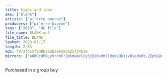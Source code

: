 ```yaml
---
title: highs and lows
aka: ["blank"]
artists: ["pi'erre bourne"]
producers: ["pi'erre bourne"]
tags: ["2018", "OG file"]
file_name: BLANK.mp3
file_title: BLANK
leaked: 2023-01-17
length: 2:33
md5: f973fd15f9d8b2a2bae9195b25f34b2e
mirrors: ["aHR0cHM6Ly9rcmFrZW5maWxlcy5jb20vdmlldy8zQk1zV01adXdtL2ZpbGUuaHRtbA==", "aHR0cHM6Ly9kYnJlZS5vcmcvdi82NTk2M2M="]
---
```

Purchased in a group buy
